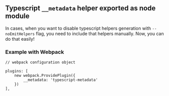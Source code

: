 ## Typescript `__metadata` helper exported as node module

In cases, when you want to disable typescript helpers generation with `--noEmitHelpers` flag, you need to include that helpers manually.
Now, you can do that easily!

### Example with Webpack

	// webpack configuration object
	
	plugins: [
		new webpack.ProvidePlugin({
			__metadata: 'typescript-metadata'
		})
	],